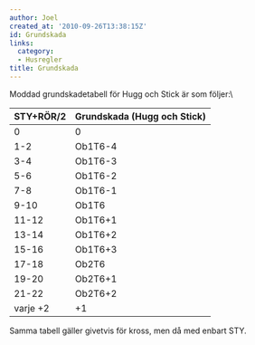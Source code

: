 ```yaml
---
author: Joel
created_at: '2010-09-26T13:38:15Z'
id: Grundskada
links:
  category:
  - Husregler
title: Grundskada
---
```


Moddad grundskadetabell för Hugg och Stick är som följer:\

| STY+RÖR/2 | Grundskada (Hugg och Stick) |
|-----------|-----------------------------|
| 0         | 0                           |
| 1-2       | Ob1T6-4                     |
| 3-4       | Ob1T6-3                     |
| 5-6       | Ob1T6-2                     |
| 7-8       | Ob1T6-1                     |
| 9-10      | Ob1T6                       |
| 11-12     | Ob1T6+1                     |
| 13-14     | Ob1T6+2                     |
| 15-16     | Ob1T6+3                     |
| 17-18     | Ob2T6                       |
| 19-20     | Ob2T6+1                     |
| 21-22     | Ob2T6+2                     |
| varje +2  | +1                          |

Samma tabell gäller givetvis för kross, men då med enbart STY.
